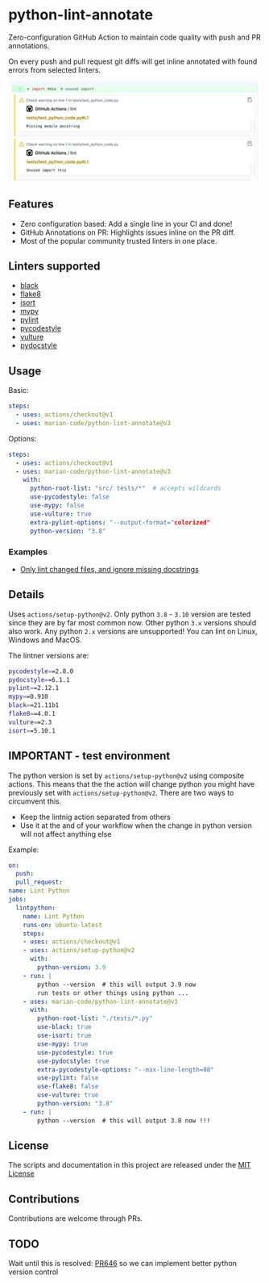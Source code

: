 # python-lint-annotate

Zero-configuration GitHub Action to maintain code quality with push and PR annotations.

On every push and pull request git diffs will get inline annotated with found errors from
selected linters.

![Screenshot of annotations](static/annotations.png)

## Features

- Zero configuration based: Add a single line in your CI and done!
- GitHub Annotations on PR: Highlights issues inline on the PR diff.
- Most of the popular community trusted linters in one place.

## Linters supported

- [black](https://github.com/psf/black)
- [flake8](http://flake8.pycqa.org)
- [isort](https://github.com/timothycrosley/isort)
- [mypy](http://mypy-lang.org/)
- [pylint](https://www.pylint.org/)
- [pycodestyle](https://pycodestyle.readthedocs.io)
- [vulture](https://github.com/jendrikseipp/vulture)
- [pydocstyle](https://github.com/PyCQA/pydocstyle)

## Usage

Basic:

```yml
steps:
  - uses: actions/checkout@v1
  - uses: marian-code/python-lint-annotate@v3
```

Options:

```yml
steps:
  - uses: actions/checkout@v1
  - uses: marian-code/python-lint-annotate@v3
    with:
      python-root-list: "src/ tests/*"  # accepts wildcards
      use-pycodestyle: false
      use-mypy: false
      use-vulture: true
      extra-pylint-options: "--output-format="colorized"
      python-version: "3.8"
```

### Examples
* [Only lint changed files, and ignore missing docstrings](examples/actions-only_changed_files.yml)

## Details

Uses `actions/setup-python@v2`. Only python `3.8` - `3.10` version are tested since
they are by far most common now. Other python `3.x` versions should also work.
Any python `2.x` versions are unsupported! You can lint on Linux, Windows and MacOS.

The lintner versions are:

```bash
pycodestyle==2.8.0
pydocstyle==6.1.1
pylint==2.12.1
mypy==0.910
black==21.11b1
flake8==4.0.1
vulture==2.3
isort==5.10.1
```

## IMPORTANT - test environment

The python version is set by `actions/setup-python@v2` using composite actions. This
means that the the action will change python you might have previously set with
`actions/setup-python@v2`. There are two ways to circumvent this.

- Keep the lintnig action separated from others
- Use it at the and of your workflow when the change in python version will not
   affect anything else

Example:

```yml
on:
  push:
  pull_request:
name: Lint Python
jobs:
  lintpython:
    name: Lint Python
    runs-on: ubuntu-latest
    steps:
    - uses: actions/checkout@v1
    - uses: actions/setup-python@v2
      with:
        python-version: 3.9
    - run: |
        python --version  # this will output 3.9 now
        run tests or other things using python ...
    - uses: marian-code/python-lint-annotate@v3
      with:
        python-root-list: "./tests/*.py"
        use-black: true
        use-isort: true
        use-mypy: true
        use-pycodestyle: true
        use-pydocstyle: true
        extra-pycodestyle-options: "--max-line-length=88"
        use-pylint: false
        use-flake8: false
        use-vulture: true
        python-version: "3.8"
    - run: |
        python --version  # this will output 3.8 now !!!
```

## License

The scripts and documentation in this project are released under the [MIT License](LICENSE)

## Contributions

Contributions are welcome through PRs.

## TODO

Wait until this is resolved: [PR646](https://github.com/actions/runner/issues/646)
so we can implement better python version control
